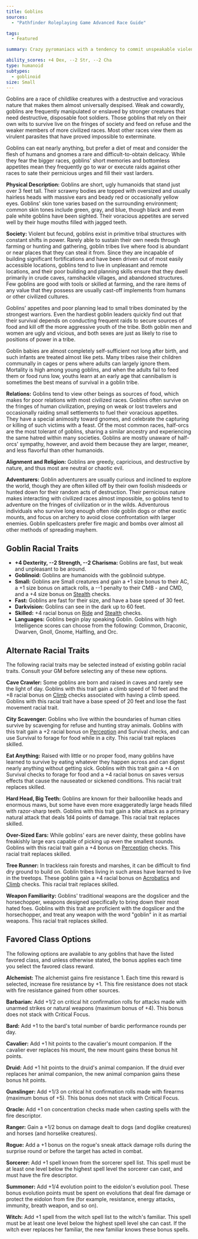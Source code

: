 ```yaml
---
title: Goblins
sources:
  - "Pathfinder Roleplaying Game Advanced Race Guide"

tags:
  - Featured

summary: Crazy pyromaniacs with a tendency to commit unspeakable violence, goblins are the smallest of the goblinoid races. While they are a fun-loving race, their humor is often cruel and hurtful. Adventuring goblins constantly wrestle with their darkly mischievous side in order to get along with others. Few are truly successful.

ability_scores: +4 Dex, --2 Str, --2 Cha
type: humanoid
subtypes:
  - goblinoid
size: Small
---
```


Goblins are a race of childlike creatures with a destructive and voracious nature that makes them almost universally despised. Weak and cowardly, goblins are frequently manipulated or enslaved by stronger creatures that need destructive, disposable foot soldiers. Those goblins that rely on their own wits to survive live on the fringes of society and feed on refuse and the weaker members of more civilized races. Most other races view them as virulent parasites that have proved impossible to exterminate.

Goblins can eat nearly anything, but prefer a diet of meat and consider the flesh of humans and gnomes a rare and difficult-to-obtain delicacy. While they fear the bigger races, goblins' short memories and bottomless appetites mean they frequently go to war or execute raids against other races to sate their pernicious urges and fill their vast larders.

**Physical Description:** Goblins are short, ugly humanoids that stand just over 3 feet tall. Their scrawny bodies are topped with oversized and usually hairless heads with massive ears and beady red or occasionally yellow eyes. Goblins' skin tone varies based on the surrounding environment; common skin tones include green, gray, and blue, though black and even pale white goblins have been sighted. Their voracious appetites are served well by their huge mouths filled with jagged teeth.

**Society:** Violent but fecund, goblins exist in primitive tribal structures with constant shifts in power. Rarely able to sustain their own needs through farming or hunting and gathering, goblin tribes live where food is abundant or near places that they can steal it from. Since they are incapable of building significant fortifications and have been driven out of most easily accessible locations, goblins tend to live in unpleasant and remote locations, and their poor building and planning skills ensure that they dwell primarily in crude caves, ramshackle villages, and abandoned structures. Few goblins are good with tools or skilled at farming, and the rare items of any value that they possess are usually cast-off implements from humans or other civilized cultures.

Goblins' appetites and poor planning lead to small tribes dominated by the strongest warriors. Even the hardiest goblin leaders quickly find out that their survival depends on conducting frequent raids to secure sources of food and kill off the more aggressive youth of the tribe. Both goblin men and women are ugly and vicious, and both sexes are just as likely to rise to positions of power in a tribe.

Goblin babies are almost completely self-sufficient not long after birth, and such infants are treated almost like pets. Many tribes raise their children communally in cages or pens where adults can largely ignore them. Mortality is high among young goblins, and when the adults fail to feed them or food runs low, youths learn at an early age that cannibalism is sometimes the best means of survival in a goblin tribe.

**Relations:** Goblins tend to view other beings as sources of food, which makes for poor relations with most civilized races. Goblins often survive on the fringes of human civilization, preying on weak or lost travelers and occasionally raiding small settlements to fuel their voracious appetites. They have a special animosity toward gnomes, and celebrate the capturing or killing of such victims with a feast. Of the most common races, half-orcs are the most tolerant of goblins, sharing a similar ancestry and experiencing the same hatred within many societies. Goblins are mostly unaware of half-orcs' sympathy, however, and avoid them because they are larger, meaner, and less flavorful than other humanoids.

**Alignment and Religion:** Goblins are greedy, capricious, and destructive by nature, and thus most are neutral or chaotic evil.

**Adventurers:** Goblin adventurers are usually curious and inclined to explore the world, though they are often killed off by their own foolish misdeeds or hunted down for their random acts of destruction. Their pernicious nature makes interacting with civilized races almost impossible, so goblins tend to adventure on the fringes of civilization or in the wilds. Adventurous individuals who survive long enough often ride goblin dogs or other exotic mounts, and focus on archery to avoid close confrontation with larger enemies. Goblin spellcasters prefer fire magic and bombs over almost all other methods of spreading mayhem.

## Goblin Racial Traits

- **+4 Dexterity, --2 Strength, --2 Charisma:** Goblins are fast, but weak and unpleasant to be around.
- **Goblinoid:** Goblins are humanoids with the goblinoid subtype.
- **Small:** Goblins are Small creatures and gain a +1 size bonus to their AC, a +1 size bonus on attack rolls, a --1 penalty to their CMB - and CMD, and a +4 size bonus on [Stealth](/skills/stealth/) checks.
- **Fast:** Goblins are fast for their size, and have a base speed of 30 feet.
- **Darkvision:** Goblins can see in the dark up to 60 feet.
- **Skilled:** +4 racial bonus on [Ride](/skills/ride/) and [Stealth](/skills/stealth/) checks.
- **Languages:** Goblins begin play speaking Goblin. Goblins with high Intelligence scores can choose from the following: Common, Draconic, Dwarven, Gnoll, Gnome, Halfling, and Orc.

## Alternate Racial Traits

The following racial traits may be selected instead of existing goblin racial traits. Consult your GM before selecting any of these new options.

**Cave Crawler:** Some goblins are born and raised in caves and rarely see the light of day. Goblins with this trait gain a climb speed of 10 feet and the +8 racial bonus on [Climb](/skills/climb/) checks associated with having a climb speed. Goblins with this racial trait have a base speed of 20 feet and lose the fast movement racial trait.

**City Scavenger:** Goblins who live within the boundaries of human cities survive by scavenging for refuse and hunting stray animals. Goblins with this trait gain a +2 racial bonus on [Perception](/skills/perception/) and Survival checks, and can use Survival to forage for food while in a city. This racial trait replaces skilled.

**Eat Anything:** Raised with little or no proper food, many goblins have learned to survive by eating whatever they happen across and can digest nearly anything without getting sick. Goblins with this trait gain a +4 on Survival checks to forage for food and a +4 racial bonus on saves versus effects that cause the nauseated or sickened conditions. This racial trait replaces skilled.

**Hard Head, Big Teeth:** Goblins are known for their balloonlike heads and enormous maws, but some have even more exaggeratedly large heads filled with razor-sharp teeth. Goblins with this trait gain a bite attack as a primary natural attack that deals 1d4 points of damage. This racial trait replaces skilled.

**Over-Sized Ears:** While goblins' ears are never dainty, these goblins have freakishly large ears capable of picking up even the smallest sounds. Goblins with this racial trait gain a +4 bonus on [Perception](/skills/perception/) checks. This racial trait replaces skilled.

**Tree Runner:** In trackless rain forests and marshes, it can be difficult to find dry ground to build on. Goblin tribes living in such areas have learned to live in the treetops. These goblins gain a +4 racial bonus on [Acrobatics](/skills/acrobatics/) and [Climb](/skills/climb/) checks. This racial trait replaces skilled.

**Weapon Familiarity:** Goblins' traditional weapons are the dogslicer and the horsechopper, weapons designed specifically to bring down their most hated foes. Goblins with this trait are proficient with the dogslicer and the horsechopper, and treat any weapon with the word "goblin" in it as martial weapons. This racial trait replaces skilled.

## Favored Class Options

The following options are available to any goblins that have the listed favored class, and unless otherwise stated, the bonus applies each time you select the favored class reward.

**Alchemist:** The alchemist gains fire resistance 1. Each time this reward is selected, increase fire resistance by +1. This fire resistance does not stack with fire resistance gained from other sources.

**Barbarian:** Add +1/2 on critical hit confirmation rolls for attacks made with unarmed strikes or natural weapons (maximum bonus of +4). This bonus does not stack with Critical Focus.

**Bard:** Add +1 to the bard's total number of bardic performance rounds per day.

**Cavalier:** Add +1 hit points to the cavalier's mount companion. If the cavalier ever replaces his mount, the new mount gains these bonus hit points.

**Druid:** Add +1 hit points to the druid's animal companion. If the druid ever replaces her animal companion, the new animal companion gains these bonus hit points.

**Gunslinger:** Add +1/3 on critical hit confirmation rolls made with firearms (maximum bonus of +5). This bonus does not stack with Critical Focus.

**Oracle:** Add +1 on concentration checks made when casting spells with the fire descriptor.

**Ranger:** Gain a +1/2 bonus on damage dealt to dogs (and doglike creatures) and horses (and horselike creatures).

**Rogue:** Add a +1 bonus on the rogue's sneak attack damage rolls during the surprise round or before the target has acted in combat.

**Sorcerer:** Add +1 spell known from the sorcerer spell list. This spell must be at least one level below the highest spell level the sorcerer can cast, and must have the fire descriptor.

**Summoner:** Add +1/4 evolution point to the eidolon's evolution pool. These bonus evolution points must be spent on evolutions that deal fire damage or protect the eidolon from fire (for example, resistance, energy attacks, immunity, breath weapon, and so on).

**Witch:** Add +1 spell from the witch spell list to the witch's familiar. This spell must be at least one level below the highest spell level she can cast. If the witch ever replaces her familiar, the new familiar knows these bonus spells.
